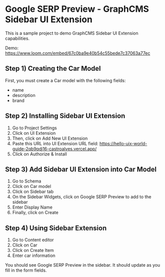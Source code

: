 # Google SERP Preview - GraphCMS Sidebar UI Extension

This is a sample project to demo GraphCMS Sidebar UI Extension capabilities.

Demo: https://www.loom.com/embed/67c0ba9e40b54c55bede7c37063a77ec

## Step 1) Creating the Car Model

First, you must create a Car model with the following fields:

- name
- description
- brand

## Step 2) Installing Sidebar UI Extension

1. Go to Project Settings
2. Click on UI Extension
3. Then, click on Add New UI Extension
4. Paste this URL into UI Extension URL field: https://hello-uix-world-guide-2qb9qdj16-castroalves.vercel.app/
5. Click on Authorize & Install

## Step 3) Add Sidebar UI Extension into Car Model

1. Go to Schema
2. Click on Car model
3. Click on Sidebar tab
4. On the Sidebar Widgets, click on Google SERP Preview to add to the sidebar
5. Enter Display Name
6. Finally, click on Create

## Step 4) Using Sidebar Extension

1. Go to Content editor
2. Click on Car
3. Click on Create Item
4. Enter car information

You should see Google SERP Preview in the sidebar. It should update as you fill in the form fields.
